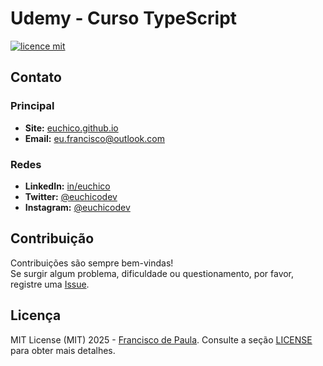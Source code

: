 # Udemy - Curso TypeScript

[![licence mit](https://img.shields.io/badge/licence-MIT-blue.svg)](./LICENSE)

## Contato
### Principal
* **Site:** [euchico.github.io](https://euchico.github.io)
* **Email:** [eu.francisco@outlook.com](mailto:eu.francisco@outlook.com)
### Redes
* **LinkedIn:** [in/euchico](https://www.linkedin.com/in/euchico)
* **Twitter:** [@euchicodev](https://twitter.com/euchicodev)
* **Instagram:** [@euchicodev](https://www.instagram.com/euchicodev)

## Contribuição
Contribuições são sempre bem-vindas! <br>
Se surgir algum problema, dificuldade ou questionamento, por favor, registre uma [Issue](https://github.com/euchico/udm-typescript-otavio/issues).

## Licença
MIT License (MIT) 2025 - [Francisco de Paula](https://github.com/euchico/). Consulte a seção [LICENSE](LICENSE) para obter mais detalhes.

